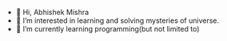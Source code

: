 - 👋 Hi, Abhishek Mishra
- 👀 I’m interested in learning and solving mysteries of universe.
- 🌱 I’m currently learning programming(but not limited to)
